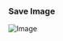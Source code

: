 ### Save Image
![Image](https://github.com/user-attachments/assets/0c30a513-a3fd-4f53-a08c-ddd91ae6803a)
